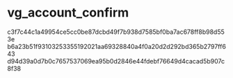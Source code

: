 vg_account_confirm
==================

c3f7c44c1a49954ce5cc0be87dcbd49f7b938d7585bf0ba7ac678ff8b98d553e
b6a23b51f93103253355192021aa69328840a4f0a20d2d292bd365b2797ff643
d94d39a0d7b0c7657537069ea95b0d2846e44fdebf76649d4cacad5b907c8f38
